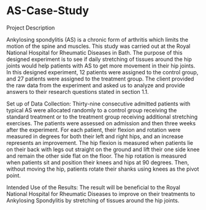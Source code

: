 # AS-Case-Study
Project Description

Ankylosing spondylitis (AS) is a chronic form of arthritis which limits the motion of the spine
and muscles. This study was carried out at the Royal National Hospital for Rheumatic Diseases in
Bath. The purpose of this designed experiment is to see if daily stretching of tissues around the
hip joints would help patients with AS to get more movement in their hip joints. In this designed
experiment, 12 patients were assigned to the control group, and 27 patients were assigned to the
treatment group. The client provided the raw data from the experiment and asked us to analyze
and provide answers to their research questions stated in section 1.1.

Set up of Data Collection:
Thirty-nine consecutive admitted patients with typical AS were allocated randomly to a control
group receiving the standard treatment or to the treatment group receiving additional stretching
exercises. The patients were assessed on admission and then three weeks after the experiment.
For each patient, their flexion and rotation were measured in degrees for both their left and right
hips, and an increase represents an improvement. The hip flexion is measured when patients lie
on their back with legs out straight on the ground and lift their one side knee and remain the other
side flat on the floor. The hip rotation is measured when patients sit and position their knees and
hips at 90 degrees. Then, without moving the hip, patients rotate their shanks using knees as the
pivot point.

Intended Use of the Results:
The result will be beneficial to the Royal National Hospital for Rheumatic Diseases to improve on
their treatments to Ankylosing Spondylitis by stretching of tissues around the hip joints.
